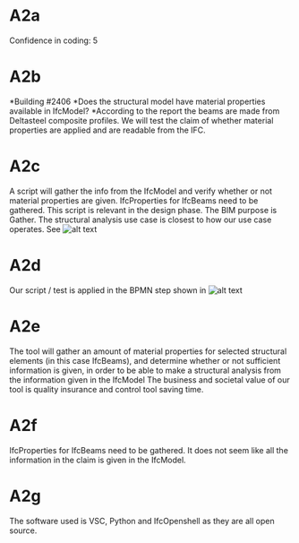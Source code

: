 # A2a
Confidence in coding: 5

# A2b
*Building #2406
*Does the structural model have material properties available in IfcModel?
*According to the report the beams are made from Deltasteel composite profiles. We will test the claim of whether material properties are applied and are readable from the IFC.

# A2c
A script will gather the info from the IfcModel and verify whether or not material properties are given.
IfcProperties for IfcBeams need to be gathered.
This script is relevant in the design phase.
The BIM purpose is Gather.
The structural analysis use case is closest to how our use case operates.
See ![alt text](https://github.com/s203910/BIManalyst_g_25/blob/main/A2/image.png "Diagram")

# A2d
Our script / test is applied in the BPMN step shown in ![alt text](https://github.com/s203910/BIManalyst_g_25/blob/main/A2/image.png "Diagram")

# A2e
The tool will gather an amount of material properties for selected structural elements (in this case IfcBeams), and determine whether or not sufficient information is given, in order to be able to make a structural analysis from the information given in the IfcModel
The business and societal value of our tool is quality insurance and control tool saving time.

# A2f
IfcProperties for IfcBeams need to be gathered. It does not seem like all the information in the claim is given in the IfcModel.

# A2g
The software used is VSC, Python and IfcOpenshell as they are all open source.

